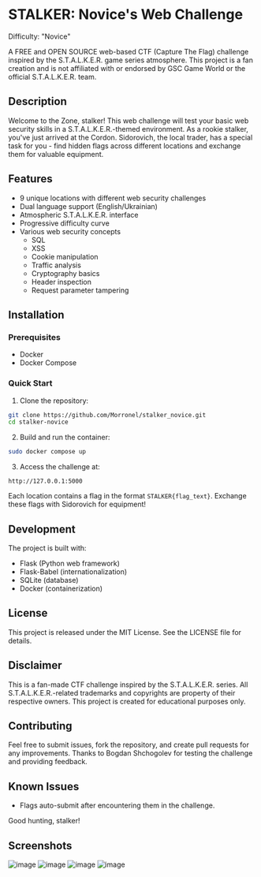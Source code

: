 # STALKER: Novice's Web Challenge
Difficulty: "Novice"

A FREE and OPEN SOURCE web-based CTF (Capture The Flag) challenge inspired by the S.T.A.L.K.E.R. game series atmosphere. This project is a fan creation and is not affiliated with or endorsed by GSC Game World or the official S.T.A.L.K.E.R. team.

## Description
Welcome to the Zone, stalker! This web challenge will test your basic web security skills in a S.T.A.L.K.E.R.-themed environment. As a rookie stalker, you've just arrived at the Cordon. Sidorovich, the local trader, has a special task for you - find hidden flags across different locations and exchange them for valuable equipment.

## Features
- 9 unique locations with different web security challenges
- Dual language support (English/Ukrainian)
- Atmospheric S.T.A.L.K.E.R. interface
- Progressive difficulty curve
- Various web security concepts
  - SQL
  - XSS
  - Cookie manipulation
  - Traffic analysis
  - Cryptography basics
  - Header inspection
  - Request parameter tampering

## Installation

### Prerequisites
- Docker
- Docker Compose

### Quick Start
1. Clone the repository:
```bash
git clone https://github.com/Morronel/stalker_novice.git
cd stalker-novice
```

2. Build and run the container:
```bash
sudo docker compose up
```

3. Access the challenge at:
```
http://127.0.0.1:5000
```

Each location contains a flag in the format `STALKER{flag_text}`. Exchange these flags with Sidorovich for equipment!

## Development
The project is built with:
- Flask (Python web framework)
- Flask-Babel (internationalization)
- SQLite (database)
- Docker (containerization)

## License
This project is released under the MIT License. See the LICENSE file for details.

## Disclaimer
This is a fan-made CTF challenge inspired by the S.T.A.L.K.E.R. series. All S.T.A.L.K.E.R.-related trademarks and copyrights are property of their respective owners. This project is created for educational purposes only.

## Contributing
Feel free to submit issues, fork the repository, and create pull requests for any improvements. Thanks to Bogdan Shchogolev for testing the challenge and providing feedback.

## Known Issues
- Flags auto-submit after encountering them in the challenge.

Good hunting, stalker! 

## Screenshots
![image](https://github.com/user-attachments/assets/b61d8b93-3593-421f-b28a-6ab1da9bce00)
![image](https://github.com/user-attachments/assets/85ff34dc-db82-4976-8d8d-ace6ac7c0de2)
![image](https://github.com/user-attachments/assets/dffb5484-3398-4436-932a-fa357f377f96)
![image](https://github.com/user-attachments/assets/c50938ce-d3d7-47a3-96f0-8e8dbff6b13c)

